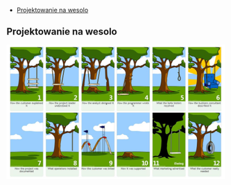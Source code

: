- [Projektowanie na wesolo](#projektowanie-na-wesolo)

## Projektowanie na wesolo

![swing](swing.png)